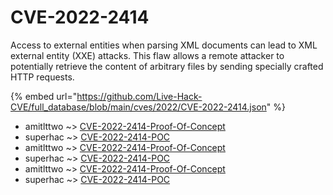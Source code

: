 # CVE-2022-2414

Access to external entities when parsing XML documents can lead to XML external entity (XXE) attacks. This flaw allows a remote attacker to potentially retrieve the content of arbitrary files by sending specially crafted HTTP requests.

{% embed url="https://github.com/Live-Hack-CVE/full_database/blob/main/cves/2022/CVE-2022-2414.json" %}


* amitlttwo ~> [CVE-2022-2414-Proof-Of-Concept](https://www.alice-snow.ru/2022/database/cve-2022-2414/cve-2022-2414-proof-of-concept-amitlttwo)
* superhac ~> [CVE-2022-2414-POC](https://www.alice-snow.ru/2022/database/cve-2022-2414/cve-2022-2414-poc-superhac)
* amitlttwo ~> [CVE-2022-2414-Proof-Of-Concept](https://www.alice-snow.ru/2022/database/cve-2022-2414/cve-2022-2414-proof-of-concept-amitlttwo)
* superhac ~> [CVE-2022-2414-POC](https://www.alice-snow.ru/2022/database/cve-2022-2414/cve-2022-2414-poc-superhac)
* amitlttwo ~> [CVE-2022-2414-Proof-Of-Concept](https://www.alice-snow.ru/2022/database/cve-2022-2414/cve-2022-2414-proof-of-concept-amitlttwo)
* superhac ~> [CVE-2022-2414-POC](https://www.alice-snow.ru/2022/database/cve-2022-2414/cve-2022-2414-poc-superhac)